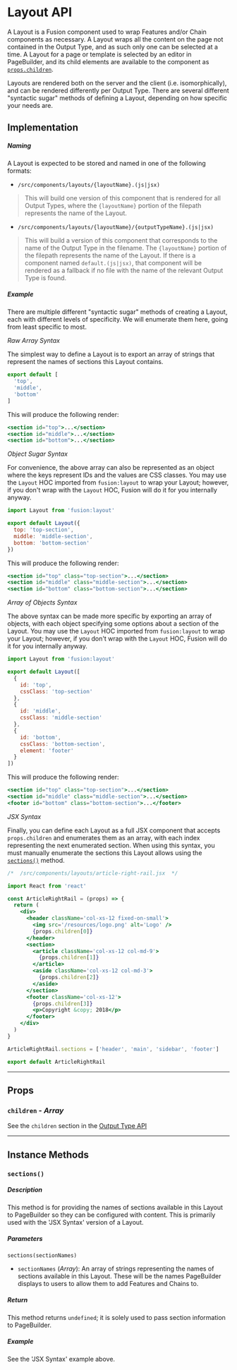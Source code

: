 # Layout API

A Layout is a Fusion component used to wrap Features and/or Chain components as necessary. A Layout wraps all the content on the page not contained in the Output Type, and as such only one can be selected at a time. A Layout for a page or template is selected by an editor in PageBuilder, and its child elements are available to the component as [`props.children`](#children).

Layouts are rendered both on the server and the client (i.e. isomorphically), and can be rendered differently per Output Type. There are several different "syntactic sugar" methods of defining a Layout, depending on how specific your needs are.

## Implementation

##### Naming

A Layout is expected to be stored and named in one of the following formats:

- `/src/components/layouts/{layoutName}.(js|jsx)`

> This will build one version of this component that is rendered for all Output Types, where the `{layoutName}` portion of the filepath represents the name of the Layout.

- `/src/components/layouts/{layoutName}/{outputTypeName}.(js|jsx)`

> This will build a version of this component that corresponds to the name of the Output Type in the filename. The `{layoutName}` portion of the filepath represents the name of the Layout. If there is a component named `default.(js|jsx)`, that component will be rendered as a fallback if no file with the name of the relevant Output Type is found.

##### Example

There are multiple different "syntactic sugar" methods of creating a Layout, each with different levels of specificity. We will enumerate them here, going from least specific to most.

*Raw Array Syntax*

The simplest way to define a Layout is to export an array of strings that represent the names of sections this Layout contains.

```js
export default [
  'top',
  'middle',
  'bottom'
]
```

This will produce the following render:

```jsx
<section id="top">...</section>
<section id="middle">...</section>
<section id="bottom">...</section>
```

*Object Sugar Syntax*

For convenience, the above array can also be represented as an object where the keys represent IDs and the values are CSS classes. You may use the `Layout` HOC imported from `fusion:layout` to wrap your Layout; however, if you don't wrap with the `Layout` HOC, Fusion will do it for you internally anyway.

```js
import Layout from 'fusion:layout'

export default Layout({
  top: 'top-section',
  middle: 'middle-section',
  bottom: 'bottom-section'
})
```

This will produce the following render:

```jsx
<section id="top" class="top-section">...</section>
<section id="middle" class="middle-section">...</section>
<section id="bottom" class="bottom-section">...</section>
```

*Array of Objects Syntax*

The above syntax can be made more specific by exporting an array of objects, with each object specifying some options about a section of the Layout. You may use the `Layout` HOC imported from `fusion:layout` to wrap your Layout; however, if you don't wrap with the `Layout` HOC, Fusion will do it for you internally anyway.

```js
import Layout from 'fusion:layout'

export default Layout([
  {
    id: 'top',
    cssClass: 'top-section'
  },
  {
    id: 'middle',
    cssClass: 'middle-section'
  },
  {
    id: 'bottom',
    cssClass: 'bottom-section',
    element: 'footer'
  }
])
```

This will produce the following render:

```jsx
<section id="top" class="top-section">...</section>
<section id="middle" class="middle-section">...</section>
<footer id="bottom" class="bottom-section">...</footer>
```

*JSX Syntax*

Finally, you can define each Layout as a full JSX component that accepts `props.children` and enumerates them as an array, with each index representing the next enumerated section. When using this syntax, you must manually enumerate the sections this Layout allows using the [`sections()`](#sections) method.

```jsx
/*  /src/components/layouts/article-right-rail.jsx  */

import React from 'react'

const ArticleRightRail = (props) => {
  return (
    <div>
      <header className='col-xs-12 fixed-on-small'>
        <img src='/resources/logo.png' alt='Logo' />
        {props.children[0]}
      </header>
      <section>
        <article className='col-xs-12 col-md-9'>
          {props.children[1]}
        </article>
        <aside className='col-xs-12 col-md-3'>
          {props.children[2]}
        </aside>
      </section>
      <footer className='col-xs-12'>
        {props.children[3]}
        <p>Copyright &copy; 2018</p>
      </footer>
    </div>
  )
}

ArticleRightRail.sections = ['header', 'main', 'sidebar', 'footer']

export default ArticleRightRail
```

-----

## Props

### `children` - *Array*

See the `children` section in the [Output Type API](./output-type.md#children)

-----

## Instance Methods

### `sections()`

##### Description
This method is for providing the names of sections available in this Layout to PageBuilder so they can be configured with content. This is primarily used with the 'JSX Syntax' version of a Layout.

##### Parameters

`sections(sectionNames)`
- `sectionNames` (*Array*): An array of strings representing the names of sections available in this Layout. These will be the names PageBuilder displays to users to allow them to add Features and Chains to.

##### Return
This method returns `undefined`; it is solely used to pass section information to PageBuilder.

##### Example

See the 'JSX Syntax' example above.
